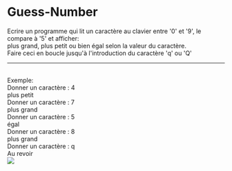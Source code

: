 # Guess-Number

Ecrire un programme qui lit un caractère au clavier entre '0' et '9', le compare à '5' et afficher:
<br>plus grand, plus petit ou bien égal selon la valeur du caractère. 
<br>Faire ceci en boucle jusqu'à l'introduction du caractère 'q' ou 'Q'
<hr>
<br>Exemple:
<br>Donner un caractère : 4
<br>plus petit
<br>Donner un caractère : 7
<br>plus grand
<br>Donner un caractère : 5
<br>égal
<br>Donner un caractère : 8
<br>plus grand
<br>Donner un caractère : q
<br>Au revoir
<br>
<img src="https://user-images.githubusercontent.com/100727442/200649903-715a1eee-0ac9-4a22-bf2a-f9ba3f05dbd9.png">


